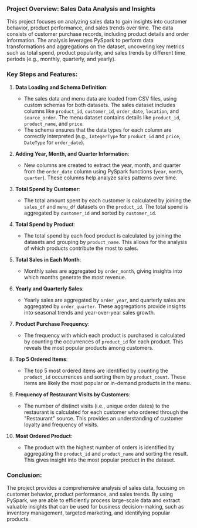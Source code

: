 ### Project Overview: Sales Data Analysis and Insights

This project focuses on analyzing sales data to gain insights into customer behavior, product performance, and sales trends over time. The data consists of customer purchase records, including product details and order information. The analysis leverages PySpark to perform data transformations and aggregations on the dataset, uncovering key metrics such as total spend, product popularity, and sales trends by different time periods (e.g., monthly, quarterly, and yearly).

### Key Steps and Features:

1. **Data Loading and Schema Definition**:
   - The sales data and menu data are loaded from CSV files, using custom schemas for both datasets. The sales dataset includes columns like `product_id`, `customer_id`, `order_date`, `location`, and `source_order`. The menu dataset contains details like `product_id`, `product_name`, and `price`.
   - The schema ensures that the data types for each column are correctly interpreted (e.g., `IntegerType` for `product_id` and `price`, `DateType` for `order_date`).

2. **Adding Year, Month, and Quarter Information**:
   - New columns are created to extract the year, month, and quarter from the `order_date` column using PySpark functions (`year`, `month`, `quarter`). These columns help analyze sales patterns over time.

3. **Total Spend by Customer**:
   - The total amount spent by each customer is calculated by joining the `sales_df` and `menu_df` datasets on the `product_id`. The total spend is aggregated by `customer_id` and sorted by `customer_id`.

4. **Total Spend by Product**:
   - The total spend by each food product is calculated by joining the datasets and grouping by `product_name`. This allows for the analysis of which products contribute the most to sales.

5. **Total Sales in Each Month**:
   - Monthly sales are aggregated by `order_month`, giving insights into which months generate the most revenue.

6. **Yearly and Quarterly Sales**:
   - Yearly sales are aggregated by `order_year`, and quarterly sales are aggregated by `order_quarter`. These aggregations provide insights into seasonal trends and year-over-year sales growth.

7. **Product Purchase Frequency**:
   - The frequency with which each product is purchased is calculated by counting the occurrences of `product_id` for each product. This reveals the most popular products among customers.

8. **Top 5 Ordered Items**:
   - The top 5 most ordered items are identified by counting the `product_id` occurrences and sorting them by `product_count`. These items are likely the most popular or in-demand products in the menu.

9. **Frequency of Restaurant Visits by Customers**:
   - The number of distinct visits (i.e., unique order dates) to the restaurant is calculated for each customer who ordered through the "Restaurant" source. This provides an understanding of customer loyalty and frequency of visits.

10. **Most Ordered Product**:
    - The product with the highest number of orders is identified by aggregating the `product_id` and `product_name` and sorting the result. This gives insight into the most popular product in the dataset.

### Conclusion:
The project provides a comprehensive analysis of sales data, focusing on customer behavior, product performance, and sales trends. By using PySpark, we are able to efficiently process large-scale data and extract valuable insights that can be used for business decision-making, such as inventory management, targeted marketing, and identifying popular products.
